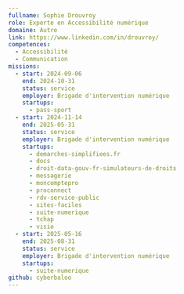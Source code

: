 ```yaml
---
fullname: Sophie Drouvroy
role: Experte en Accessibilité numérique
domaine: Autre
link: https://www.linkedin.com/in/drouvroy/
competences:
  - Accessibilité
  - Communication
missions:
  - start: 2024-09-06
    end: 2024-10-31
    status: service
    employer: Brigade d'intervention numérique
    startups:
      - pass-sport
  - start: 2024-11-14
    end: 2025-05-31
    status: service
    employer: Brigade d'intervention numérique
    startups:
      - demarches-simplifiees.fr
      - docs
      - droit-data-gouv-fr-simulateurs-de-droits
      - messagerie
      - moncomptepro
      - proconnect
      - rdv-service-public
      - sites-faciles
      - suite-numerique
      - tchap
      - visio
  - start: 2025-05-16
    end: 2025-08-31
    status: service
    employer: Brigade d'intervention numérique
    startups:
      - suite-numerique
github: cyberbaloo
---
```

